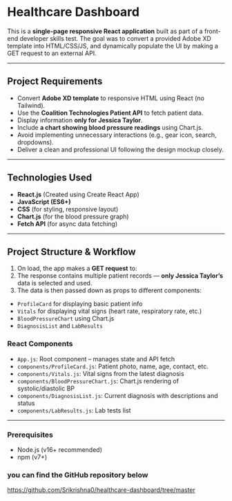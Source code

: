 # Healthcare Dashboard

This is a **single-page responsive React application** built as part of a front-end developer skills test. The goal was to convert a provided Adobe XD template into HTML/CSS/JS, and dynamically populate the UI by making a GET request to an external API.

---

## Project Requirements

- Convert **Adobe XD template** to responsive HTML using React (no Tailwind).
- Use the **Coalition Technologies Patient API** to fetch patient data.
- Display information **only for Jessica Taylor**.
- Include **a chart showing blood pressure readings** using Chart.js.
- Avoid implementing unnecessary interactions (e.g., gear icon, search, dropdowns).
- Deliver a clean and professional UI following the design mockup closely.

---

## Technologies Used

- **React.js** (Created using Create React App)
- **JavaScript (ES6+)**
- **CSS** (for styling, responsive layout)
- **Chart.js** (for the blood pressure graph)
- **Fetch API** (for async data fetching)

---

## Project Structure & Workflow

1. On load, the app makes a **GET request** to:
2. The response contains multiple patient records — **only Jessica Taylor’s** data is selected and used.
3. The data is then passed down as props to different components:
- `ProfileCard` for displaying basic patient info
- `Vitals` for displaying vital signs (heart rate, respiratory rate, etc.)
- `BloodPressureChart` using Chart.js
- `DiagnosisList` and `LabResults`

### React Components

- `App.js`: Root component – manages state and API fetch
- `components/ProfileCard.js`: Patient photo, name, age, contact, etc.
- `components/Vitals.js`: Vital signs from the latest diagnosis
- `components/BloodPressureChart.js`: Chart.js rendering of systolic/diastolic BP
- `components/DiagnosisList.js`: Current diagnosis with descriptions and status
- `components/LabResults.js`: Lab tests list

---



### Prerequisites

- Node.js (v16+ recommended)
- npm (v7+)

### you can find the GitHub repository below

https://github.com/Srikrishna0/healthcare-dashboard/tree/master

